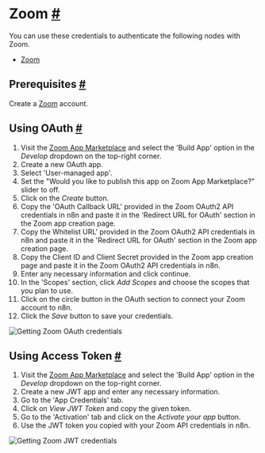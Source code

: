 


 Zoom
 [#](#zoom "Permanent link")
===================================



 You can use these credentials to authenticate the following nodes with Zoom.
 


* [Zoom](/integrations/builtin/app-nodes/n8n-nodes-base.zoom/)



 Prerequisites
 [#](#prerequisites "Permanent link")
-----------------------------------------------------



 Create a
 [Zoom](https://zoom.us/) 
 account.
 



 Using OAuth
 [#](#using-oauth "Permanent link")
-------------------------------------------------



1. Visit the
 [Zoom App Marketplace](https://marketplace.zoom.us/) 
 and select the 'Build App' option in the
 *Develop* 
 dropdown on the top-right corner.
2. Create a new OAuth app.
3. Select 'User-managed app'.
4. Set the "Would you like to publish this app on Zoom App Marketplace?" slider to off.
5. Click on the
 *Create* 
 button.
6. Copy the 'OAuth Callback URL' provided in the Zoom OAuth2 API credentials in n8n and paste it in the 'Redirect URL for OAuth' section in the Zoom app creation page.
7. Copy the Whitelist URL' provided in the Zoom OAuth2 API credentials in n8n and paste it in the 'Redirect URL for OAuth' section in the Zoom app creation page.
8. Copy the Client ID and Client Secret provided in the Zoom app creation page and paste it in the Zoom OAuth2 API credentials in n8n.
9. Enter any necessary information and click continue.
10. In the 'Scopes' section, click
 *Add Scopes* 
 and choose the scopes that you plan to use.
11. Click on the circle button in the OAuth section to connect your Zoom account to n8n.
12. Click the
 *Save* 
 button to save your credentials.



![Getting Zoom OAuth credentials](https://d33wubrfki0l68.cloudfront.net/25340632e0779f67035d1babd407827297ac31ae/4c798/_images/integrations/builtin/credentials/zoom/using-oauth.gif)




 Using Access Token
 [#](#using-access-token "Permanent link")
---------------------------------------------------------------


1. Visit the
 [Zoom App Marketplace](https://marketplace.zoom.us/) 
 and select the 'Build App' option in the
 *Develop* 
 dropdown on the top-right corner.
2. Create a new JWT app and enter any necessary information.
3. Go to the 'App Credentials' tab.
4. Click on
 *View JWT Token* 
 and copy the given token.
5. Go to the 'Activation' tab and click on the
 *Activate your app* 
 button.
6. Use the JWT token you copied with your Zoom API credentials in n8n.



![Getting Zoom JWT credentials](https://d33wubrfki0l68.cloudfront.net/45bc3d06755979a7b3a6efd061b484e7d3654065/40e3e/_images/integrations/builtin/credentials/zoom/using-access-token.gif)





